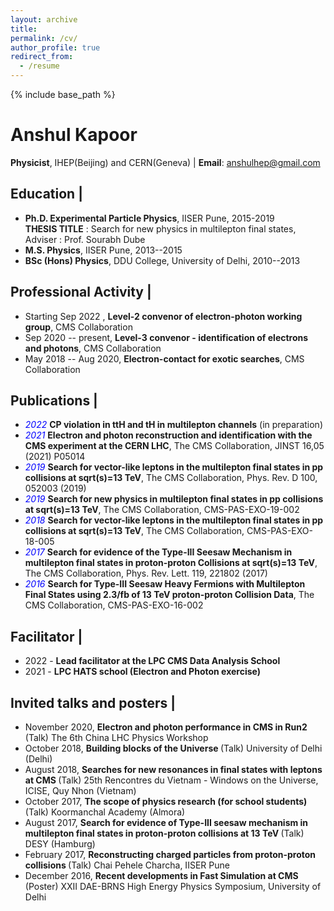 ```yaml
---
layout: archive
title:
permalink: /cv/
author_profile: true
redirect_from:
  - /resume
---
```


{% include base_path %}

# <b>Anshul Kapoor</b>
**Physicist**, IHEP(Beijing) and CERN(Geneva) |  **Email**: anshulhep@gmail.com

## Education |
   - **Ph.D. Experimental Particle Physics**, IISER Pune, 2015-2019\
     **THESIS TITLE** : Search for new physics in multilepton final states, Adviser : Prof. Sourabh Dube
   - **M.S. Physics**, IISER Pune, 2013--2015
   - **BSc (Hons) Physics**, DDU College, University of Delhi, 2010--2013


## Professional Activity |
   - Starting Sep 2022 , **Level-2 convenor of electron-photon working group**, CMS Collaboration
   - Sep 2020 -- present, **Level-3 convenor - identification of electrons and photons**, CMS Collaboration
   - May 2018 -- Aug 2020, **Electron-contact for exotic searches**, CMS Collaboration

## Publications |
   - <span style="color:blue">*2022*</span>
   **CP violation in ttH and tH in multilepton channels** (in preparation)
   - <span style="color:blue">*2021*</span>
   **Electron and photon reconstruction and identification with the CMS experiment at the CERN LHC**, The CMS Collaboration, JINST 16,05 (2021) P05014
   - <span style="color:blue">*2019*</span>
   **Search for vector-like leptons in the multilepton final states in pp collisions at sqrt(s)=13 TeV**, The CMS Collaboration, Phys. Rev. D 100, 052003 (2019)
   - <span style="color:blue">*2019*</span>
   **Search for new physics in multilepton final states in pp collisions at sqrt(s)=13 TeV**, The CMS Collaboration, CMS-PAS-EXO-19-002
   - <span style="color:blue">*2018*</span>
   **Search for vector-like leptons in the multilepton final states in pp collisions at sqrt(s)=13 TeV**, The CMS Collaboration, CMS-PAS-EXO-18-005                                                                
   - <span style="color:blue">*2017*</span>
   **Search for evidence of the Type-III Seesaw Mechanism in multilepton final states in proton-proton Collisions at sqrt(s)=13 TeV**, The CMS Collaboration, Phys. Rev. Lett.  119, 221802 (2017)
   - <span style="color:blue">*2016*</span>
   **Search for Type-III Seesaw Heavy Fermions with Multilepton Final States using 2.3/fb of 13 TeV proton-proton Collision Data**, The CMS Collaboration, CMS-PAS-EXO-16-002

## Facilitator |
   - 2022 - **Lead facilitator at the LPC CMS Data Analysis School**
   - 2021 - **LPC HATS school (Electron and Photon exercise)**

## Invited talks and posters  |
  - November 2020, <b>Electron and photon performance in CMS in Run2 </b> (Talk)
    The 6th China LHC Physics Workshop
  - October 2018, <b>Building blocks of the Universe </b> (Talk)
    University of Delhi (Delhi)
  - August 2018, <b>Searches for new resonances in final states with leptons at CMS </b> (Talk)
    25th Rencontres du Vietnam - Windows on the Universe, ICISE, Quy Nhon (Vietnam)
  - October 2017, <b>The scope of physics research (for school students) </b> (Talk)
    Koormanchal Academy (Almora)
  - August 2017, <b>Search for evidence of Type-III seesaw mechanism in multilepton final states in proton-proton collisions at 13 TeV </b> (Talk)
    DESY (Hamburg)
  - February 2017, <b>Reconstructing charged particles from proton-proton collisions </b> (Talk)
    Chai Pehele Charcha, IISER Pune
  - December 2016, <b>Recent developments in Fast Simulation at CMS </b> (Poster)
    XXII DAE-BRNS High Energy Physics Symposium, University of Delhi


<!---
Work experience
======
* Summer 2015: Research Assistant
  * Github University
  * Duties included: Tagging issues
  * Supervisor: Professor Git

* Fall 2015: Research Assistant
  * Github University
  * Duties included: Merging pull requests
  * Supervisor: Professor Hub
  
Skills
======
* Skill 1
* Skill 2
  * Sub-skill 2.1
  * Sub-skill 2.2
  * Sub-skill 2.3
* Skill 3

Publications
======
  <ul>{% for post in site.publications %}
    {% include archive-single-cv.html %}
  {% endfor %}</ul>
  
Talks
======
  <ul>{% for post in site.talks %}
    {% include archive-single-talk-cv.html %}
  {% endfor %}</ul>
  
Teaching
======
  <ul>{% for post in site.teaching %}
    {% include archive-single-cv.html %}
  {% endfor %}</ul>
  
Service and leadership
======
* Currently signed in to 43 different slack teams

-->